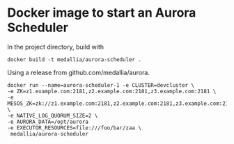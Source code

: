 # Docker image to start an Aurora Scheduler

In the project directory, build with

    docker build -t medallia/aurora-scheduler .
    
Using a release from github.com/medallia/aurora.

    docker run --name=aurora-scheduler-1 -e CLUSTER=devcluster \
    -e ZK=z1.example.com:2181,z2.example.com:2181,z3.example.com:2181 \
    -e MESOS_ZK=zk://z1.example.com:2181,z2.example.com:2181,z3.example.com:2181/mesos \
    -e NATIVE_LOG_QUORUM_SIZE=2 \
    -e AURORA_DATA=/opt/aurora   
    -e EXECUTOR_RESOURCES=file:///foo/bar/zaa \
     medallia/aurora-scheduler


